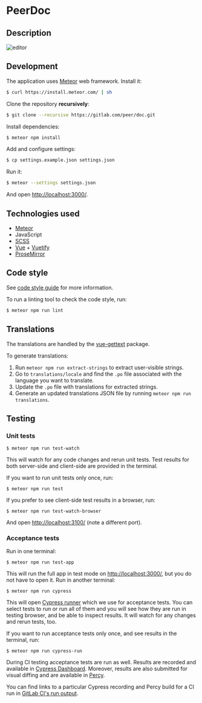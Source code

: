# PeerDoc

## Description

![editor](https://gitlab.com/peer/doc/-/jobs/1618410731/artifacts/raw/tests/cypress/screenshots/comments.js/comments%20-%20can%20create%20and%20reply%20-%20reply%20made.png?inline=false)

## Development

The application uses [Meteor](https://www.meteor.com/) web framework. Install it:

```bash
$ curl https://install.meteor.com/ | sh
```

Clone the repository **recursively**:

```bash
$ git clone --recursive https://gitlab.com/peer/doc.git
```

Install dependencies:

```bash
$ meteor npm install
```

Add and configure settings:

```bash
$ cp settings.example.json settings.json
```

Run it:

```bash
$ meteor --settings settings.json
```

And open [http://localhost:3000/](http://localhost:3000/).

## Technologies used

* [Meteor](https://www.meteor.com/)
* JavaScript
* [SCSS](http://sass-lang.com/)
* [Vue](https://vuejs.org/) + [Vuetify](https://vuetifyjs.com/)
* [ProseMirror](http://prosemirror.net/)

## Code style

See [code style guide](./CODE_STYLE.md) for more information.

To run a linting tool to check the code style, run:

```bash
$ meteor npm run lint
```

## Translations

The translations are handled by the [vue-gettext](https://github.com/Polyconseil/vue-gettext) package.

To generate translations:

1. Run `meteor npm run extract-strings` to extract user-visible strings.
2. Go to `translations/locale` and find the `.po` file associated with the language you want to translate.
3. Update the `.po` file with translations for extracted strings.
4. Generate an updated translations JSON file by running `meteor npm run translations`.

## Testing

### Unit tests

```
$ meteor npm run test-watch
```

This will watch for any code changes and rerun unit tests. Test results for both server-side
and client-side are provided in the terminal.

If you want to run unit tests only once, run:

```
$ meteor npm run test
```

If you prefer to see client-side test results in a browser, run:

```
$ meteor npm run test-watch-browser
```

And open [http://localhost:3100/](http://localhost:3100/) (note a different port).

### Acceptance tests

Run in one terminal:

```
$ meteor npm run test-app
```

This will run the full app in test mode on [http://localhost:3000/](http://localhost:3000/),
but you do not have to open it. Run in another terminal:

```
$ meteor npm run cypress
```

This will open [Cypress runner](http://cypress.io/) which we use for acceptance tests.
You can select tests to run or run all of them and you will see how they are run in
testing browser, and be able to inspect results. It will watch for any changes and
rerun tests, too.

If you want to run acceptance tests only once, and see results in the terminal, run:

```
$ meteor npm run cypress-run
```

During CI testing acceptance tests are run as well. Results are recorded and available
in [Cypress Dashboard](https://dashboard.cypress.io/projects/v5cnsk).
Moreover, results are also submitted for visual diffing and are available
in [Percy](https://percy.io/72b06e35/PeerDoc).

You can find links to a particular Cypress recording and Percy build for a CI run in
[GitLab CI's run output](https://gitlab.com/peer/doc/-/pipelines).

